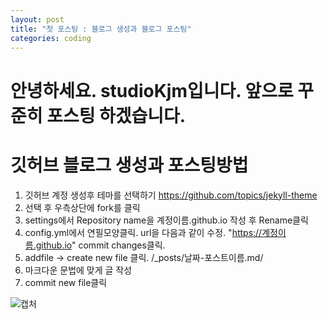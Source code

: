 ```yaml
---
layout: post
title: "첫 포스팅 : 블로그 생성과 블로그 포스팅"
categories: coding
---
```


#   안녕하세요. studioKjm입니다. 앞으로 꾸준히 포스팅 하겠습니다.

# 깃허브 블로그 생성과 포스팅방법

1. 깃허브 계정 생성후 테마를 선택하기 
   https://github.com/topics/jekyll-theme
2. 선택 후 우측상단에 fork를 클릭
3. settings에서 Repository name을 계정이름.github.io 작성 후 Rename클릭
4. config.yml에서 연필모양클릭. url을 다음과 같이 수정. "https://계정이름.github.io" commit changes클릭.
5. addfile -> create new file 클릭. /_posts/날짜-포스트이름.md/
6. 마크다운 문법에 맞게 글 작성
7. commit new file클릭

![캡처](C:\Users\User\Documents\GitHub\studioKjm.github.io\images\2022-11-06-first\캡처.PNG)
